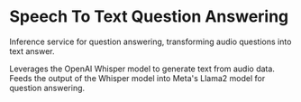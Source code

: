 # Speech To Text Question Answering

Inference service for question answering, transforming audio questions into text answer.

Leverages the OpenAI Whisper model to generate text from audio data. 
Feeds the output of the Whisper model into Meta's Llama2 model for question answering. 
